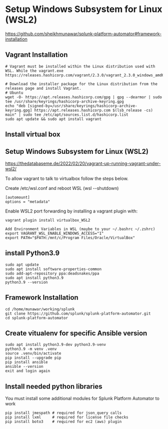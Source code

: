 # Setup Windows Subsystem for Linux (WSL2)
https://github.com/sheikhmunawar/splunk-platform-automator#framework-installation

## Vagrant Installation
```
# Vagrant must be installed within the Linux distribution used with WSL. While the vagrant.exe
https://releases.hashicorp.com/vagrant/2.3.0/vagrant_2.3.0_windows_amd64.msi

# Download the installer package for the Linux distribution from the releases page and install Vagrant.
# Ubuntu
wget -O- https://apt.releases.hashicorp.com/gpg | gpg --dearmor | sudo tee /usr/share/keyrings/hashicorp-archive-keyring.gpg
echo "deb [signed-by=/usr/share/keyrings/hashicorp-archive-keyring.gpg] https://apt.releases.hashicorp.com $(lsb_release -cs) main" | sudo tee /etc/apt/sources.list.d/hashicorp.list
sudo apt update && sudo apt install vagrant
```
## Install virtual box

## Setup Windows Subsystem for Linux (WSL2)
https://thedatabaseme.de/2022/02/20/vagrant-up-running-vagrant-under-wsl2/

To allow vagrant to talk to virtualbox follow the steps below.

Create /etc/wsl.conf and reboot WSL (wsl --shutdown)
```
[automount]
options = "metadata"
```
Enable WSL2 port forwarding by installing a vagrant plugin with: 
```
vagrant plugin install virtualbox_WSL2

Add Environment Variables in WSL (maybe to your ~/.bashrc ~/.zshrc)
export VAGRANT_WSL_ENABLE_WINDOWS_ACCESS="1"
export PATH="$PATH:/mnt/c/Program Files/Oracle/VirtualBox"
```

## install Python3.9
```
sudo apt update
sudo apt install software-properties-common
sudo add-apt-repository ppa:deadsnakes/ppa
sudo apt install python3.9
python3.9 --version

```
## Framework Installation
```
cd /home/munawar/working/splunk
git clone https://github.com/splunk/splunk-platform-automator.git
cd splunk-platform-automator

```



## Create vitualenv for specific Ansible version
```
sudo apt install python3.9-dev python3.9-venv
python3.9 -m venv .venv
source .venv/bin/activate
pip install --upgrade pip
pip install ansible
ansible --version
exit and login again
```
## Install needed python libraries
You must install some additional modules for Splunk Platform Automator to work
```
pip install jmespath # required for json_query calls
pip install lxml     # required for license file checks
pip install boto3    # required for ec2 (aws) plugin
```
